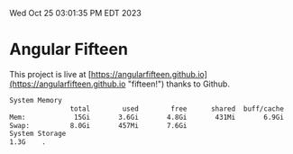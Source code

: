 Wed Oct 25 03:01:35 PM EDT 2023

# Angular Fifteen


This project is live at [https://angularfifteen.github.io](https://angularfifteen.github.io "fifteen!") thanks to Github.

```bash
System Memory
               total        used        free      shared  buff/cache   available
Mem:            15Gi       3.6Gi       4.8Gi       431Mi       6.9Gi        10Gi
Swap:          8.0Gi       457Mi       7.6Gi
System Storage
1.3G	.
```
```bash
